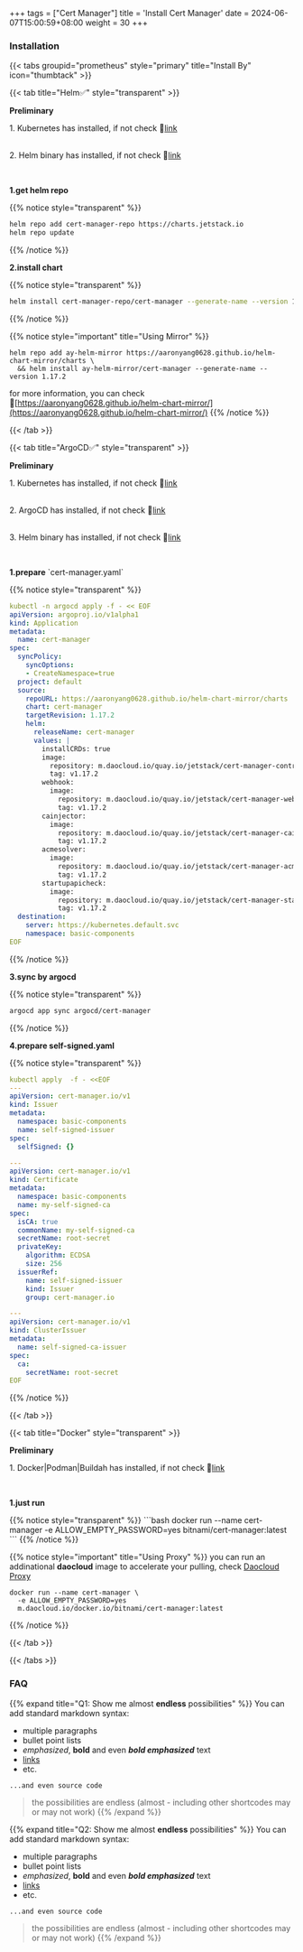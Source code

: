 +++
tags = ["Cert Manager"]
title = 'Install Cert Manager'
date = 2024-06-07T15:00:59+08:00
weight = 30
+++


### Installation

{{< tabs groupid="prometheus" style="primary" title="Install By" icon="thumbtack" >}}

{{< tab title="Helm✅" style="transparent" >}}
  <p> <b>Preliminary </b></p>
  1. Kubernetes has installed, if not check 🔗<a href="/docs/kubernetes/cluster/index.html" target="_blank">link</a> </p></br>
  2. Helm binary has installed, if not check 🔗<a href="/docs/software/binary/helm/index.html" target="_blank">link</a> </p></br>

  <p> <b>1.get helm repo </b></p>

  {{% notice style="transparent" %}}
  ```bash
  helm repo add cert-manager-repo https://charts.jetstack.io
  helm repo update
  ```
  {{% /notice %}}

  <p> <b>2.install chart </b></p>

  {{% notice style="transparent" %}}
  ```bash
  helm install cert-manager-repo/cert-manager --generate-name --version 1.17.2
  ```
  {{% /notice %}}

  {{% notice style="important" title="Using Mirror" %}} 
  ```shell
  helm repo add ay-helm-mirror https://aaronyang0628.github.io/helm-chart-mirror/charts \
    && helm install ay-helm-mirror/cert-manager --generate-name --version 1.17.2
  ```
  for more information, you can check 🔗[https://aaronyang0628.github.io/helm-chart-mirror/](https://aaronyang0628.github.io/helm-chart-mirror/)
  {{% /notice %}}

{{< /tab >}}

{{< tab title="ArgoCD✅" style="transparent" >}}
  <p> <b>Preliminary </b></p>
  1. Kubernetes has installed, if not check 🔗<a href="/docs/kubernetes/cluster/index.html" target="_blank">link</a> </p></br>
  2. ArgoCD has installed, if not check 🔗<a href="/docs/software/cicd/argocd/index.html" target="_blank">link</a> </p></br>
  3. Helm binary has installed, if not check 🔗<a href="/docs/software/binary/helm/index.html" target="_blank">link</a> </p></br>

  <p> <b>1.prepare</b> `cert-manager.yaml` </p>

  {{% notice style="transparent" %}}
  ```yaml
  kubectl -n argocd apply -f - << EOF
  apiVersion: argoproj.io/v1alpha1
  kind: Application
  metadata:
    name: cert-manager
  spec:
    syncPolicy:
      syncOptions:
      - CreateNamespace=true
    project: default
    source:
      repoURL: https://aaronyang0628.github.io/helm-chart-mirror/charts
      chart: cert-manager
      targetRevision: 1.17.2
      helm:
        releaseName: cert-manager
        values: |
          installCRDs: true
          image:
            repository: m.daocloud.io/quay.io/jetstack/cert-manager-controller
            tag: v1.17.2
          webhook:
            image:
              repository: m.daocloud.io/quay.io/jetstack/cert-manager-webhook
              tag: v1.17.2
          cainjector:
            image:
              repository: m.daocloud.io/quay.io/jetstack/cert-manager-cainjector
              tag: v1.17.2
          acmesolver:
            image:
              repository: m.daocloud.io/quay.io/jetstack/cert-manager-acmesolver
              tag: v1.17.2
          startupapicheck:
            image:
              repository: m.daocloud.io/quay.io/jetstack/cert-manager-startupapicheck
              tag: v1.17.2
    destination:
      server: https://kubernetes.default.svc
      namespace: basic-components
  EOF
  ```
  {{% /notice %}}

  <p> <b>3.sync by argocd</b></p>

  {{% notice style="transparent" %}}
  ```bash
  argocd app sync argocd/cert-manager
  ```
  {{% /notice %}}

  <p> <b>4.prepare self-signed.yaml</b></p>

  {{% notice style="transparent" %}}
  ```yaml
  kubectl apply  -f - <<EOF
  ---
  apiVersion: cert-manager.io/v1
  kind: Issuer
  metadata:
    namespace: basic-components
    name: self-signed-issuer
  spec:
    selfSigned: {}

  ---
  apiVersion: cert-manager.io/v1
  kind: Certificate
  metadata:
    namespace: basic-components
    name: my-self-signed-ca
  spec:
    isCA: true
    commonName: my-self-signed-ca
    secretName: root-secret
    privateKey:
      algorithm: ECDSA
      size: 256
    issuerRef:
      name: self-signed-issuer
      kind: Issuer
      group: cert-manager.io

  ---
  apiVersion: cert-manager.io/v1
  kind: ClusterIssuer
  metadata:
    name: self-signed-ca-issuer
  spec:
    ca:
      secretName: root-secret
  EOF
  ```
  {{% /notice %}}


{{< /tab >}}


{{< tab title="Docker" style="transparent" >}}
 <p> <b>Preliminary </b></p>
  1. Docker|Podman|Buildah has installed, if not check 🔗<a href="/docs/software/container/index.html" target="_blank">link</a> </p></br>

  <p> <b>1.just run</b></p>
  {{% notice style="transparent" %}}
  ```bash
  docker run --name cert-manager -e ALLOW_EMPTY_PASSWORD=yes bitnami/cert-manager:latest
  ```
  {{% /notice %}}

  {{% notice style="important" title="Using Proxy" %}} 
  you can run an addinational **daocloud** image to accelerate your pulling, check [Daocloud Proxy](/docs/kubernetes/proxy/daocloud/index.html)
  ```shell
  docker run --name cert-manager \
    -e ALLOW_EMPTY_PASSWORD=yes 
    m.daocloud.io/docker.io/bitnami/cert-manager:latest
  ```
  {{% /notice %}}

{{< /tab >}}


{{< /tabs >}}



### FAQ

{{% expand title="Q1: Show me almost **endless** possibilities" %}}
You can add standard markdown syntax:

- multiple paragraphs
- bullet point lists
- _emphasized_, **bold** and even **_bold emphasized_** text
- [links](https://example.com)
- etc.

```plaintext
...and even source code
```

> the possibilities are endless (almost - including other shortcodes may or may not work)
{{% /expand %}}


{{% expand title="Q2: Show me almost **endless** possibilities" %}}
You can add standard markdown syntax:

- multiple paragraphs
- bullet point lists
- _emphasized_, **bold** and even **_bold emphasized_** text
- [links](https://example.com)
- etc.

```plaintext
...and even source code
```

> the possibilities are endless (almost - including other shortcodes may or may not work)
{{% /expand %}}